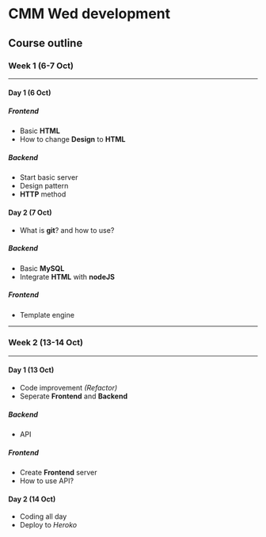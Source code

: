 # CMM Wed development

## Course outline

### Week 1 (6-7 Oct)
<hr>

#### Day 1 (6 Oct)
##### Frontend
- Basic __HTML__
- How to change __Design__ to __HTML__
##### Backend
- Start basic server
- Design pattern
- __HTTP__ method
#### Day 2 (7 Oct)
- What is __git__? and how to use?
##### Backend
- Basic __MySQL__
- Integrate __HTML__ with __nodeJS__
##### Frontend
- Template engine
<hr>

### Week 2 (13-14 Oct)
<hr>

#### Day 1 (13 Oct)
- Code improvement _(Refactor)_
- Seperate __Frontend__ and __Backend__
##### Backend
- API
##### Frontend
- Create __Frontend__ server
- How to use API?
#### Day 2 (14 Oct)
- Coding all day
- Deploy to _Heroko_
